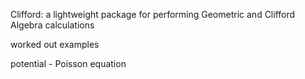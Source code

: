Clifford:
a lightweight package for performing Geometric and Clifford Algebra calculations
 
worked out examples

potential - Poisson equation

